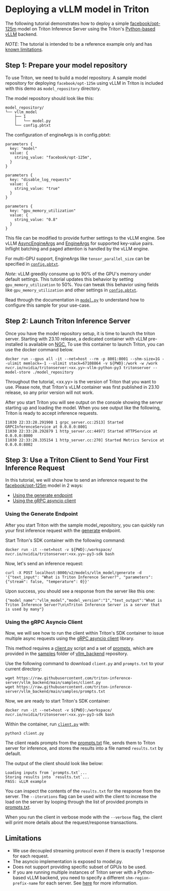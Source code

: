 <!--
# Copyright 2023, NVIDIA CORPORATION & AFFILIATES. All rights reserved.
#
# Redistribution and use in source and binary forms, with or without
# modification, are permitted provided that the following conditions
# are met:
#  * Redistributions of source code must retain the above copyright
#    notice, this list of conditions and the following disclaimer.
#  * Redistributions in binary form must reproduce the above copyright
#    notice, this list of conditions and the following disclaimer in the
#    documentation and/or other materials provided with the distribution.
#  * Neither the name of NVIDIA CORPORATION nor the names of its
#    contributors may be used to endorse or promote products derived
#    from this software without specific prior written permission.
#
# THIS SOFTWARE IS PROVIDED BY THE COPYRIGHT HOLDERS ``AS IS'' AND ANY
# EXPRESS OR IMPLIED WARRANTIES, INCLUDING, BUT NOT LIMITED TO, THE
# IMPLIED WARRANTIES OF MERCHANTABILITY AND FITNESS FOR A PARTICULAR
# PURPOSE ARE DISCLAIMED.  IN NO EVENT SHALL THE COPYRIGHT OWNER OR
# CONTRIBUTORS BE LIABLE FOR ANY DIRECT, INDIRECT, INCIDENTAL, SPECIAL,
# EXEMPLARY, OR CONSEQUENTIAL DAMAGES (INCLUDING, BUT NOT LIMITED TO,
# PROCUREMENT OF SUBSTITUTE GOODS OR SERVICES; LOSS OF USE, DATA, OR
# PROFITS; OR BUSINESS INTERRUPTION) HOWEVER CAUSED AND ON ANY THEORY
# OF LIABILITY, WHETHER IN CONTRACT, STRICT LIABILITY, OR TORT
# (INCLUDING NEGLIGENCE OR OTHERWISE) ARISING IN ANY WAY OUT OF THE USE
# OF THIS SOFTWARE, EVEN IF ADVISED OF THE POSSIBILITY OF SUCH DAMAGE.
-->


# Deploying a vLLM model in Triton

The following tutorial demonstrates how to deploy a simple
[facebook/opt-125m](https://huggingface.co/facebook/opt-125m) model on
Triton Inference Server using the Triton's
[Python-based](https://github.com/triton-inference-server/backend/blob/main/docs/python_based_backends.md#python-based-backends)
[vLLM](https://github.com/triton-inference-server/vllm_backend/tree/main)
backend.

*NOTE*: The tutorial is intended to be a reference example only and has [known limitations](#limitations).


## Step 1: Prepare your model repository

To use Triton, we need to build a model repository. A sample model repository for deploying `facebook/opt-125m` using vLLM in Triton is
included with this demo as `model_repository` directory.

The model repository should look like this:
```
model_repository/
└── vllm_model
    ├── 1
    │   └── model.py
    └── config.pbtxt
```

The configuration of engineArgs is in config.pbtxt:

```
parameters {
  key: "model"
  value: {
    string_value: "facebook/opt-125m",
  }
}

parameters {
  key: "disable_log_requests"
  value: {
    string_value: "true"
  }
}

parameters {
  key: "gpu_memory_utilization"
  value: {
    string_value: "0.8"
  }
}
```

This file can be modified to provide further settings to the vLLM engine. See vLLM
[AsyncEngineArgs](https://github.com/vllm-project/vllm/blob/32b6816e556f69f1672085a6267e8516bcb8e622/vllm/engine/arg_utils.py#L165)
and
[EngineArgs](https://github.com/vllm-project/vllm/blob/32b6816e556f69f1672085a6267e8516bcb8e622/vllm/engine/arg_utils.py#L11)
for supported key-value pairs. Inflight batching and paged attention is handled
by the vLLM engine.

For multi-GPU support, EngineArgs like `tensor_parallel_size` can be specified in [`config.pbtxt`](model_repository/vllm/config.pbtxt).

*Note*: vLLM greedily consume up to 90% of the GPU's memory under default settings.
This tutorial updates this behavior by setting `gpu_memory_utilization` to 50%.
You can tweak this behavior using fields like `gpu_memory_utilization` and other settings
in [`config.pbtxt`](model_repository/vllm/config.pbtxt).

Read through the documentation in [`model.py`](model_repository/vllm/1/model.py) to understand how
to configure this sample for your use-case.

## Step 2: Launch Triton Inference Server

Once you have the model repository setup, it is time to launch the triton server.
Starting with 23.10 release, a dedicated container with vLLM pre-installed
is available on [NGC.](https://catalog.ngc.nvidia.com/orgs/nvidia/containers/tritonserver)
To use this container to launch Triton, you can use the docker command below.
```
docker run --gpus all -it --net=host --rm -p 8001:8001 --shm-size=1G --ulimit memlock=-1 --ulimit stack=67108864 -v ${PWD}:/work -w /work nvcr.io/nvidia/tritonserver:<xx.yy>-vllm-python-py3 tritonserver --model-store ./model_repository
```
Throughout the tutorial, \<xx.yy\> is the version of Triton
that you want to use. Please note, that Triton's vLLM
container was first published in 23.10 release, so any prior version
will not work.

After you start Triton you will see output on the console showing
the server starting up and loading the model. When you see output
like the following, Triton is ready to accept inference requests.

```
I1030 22:33:28.291908 1 grpc_server.cc:2513] Started GRPCInferenceService at 0.0.0.0:8001
I1030 22:33:28.292879 1 http_server.cc:4497] Started HTTPService at 0.0.0.0:8000
I1030 22:33:28.335154 1 http_server.cc:270] Started Metrics Service at 0.0.0.0:8002
```

## Step 3: Use a Triton Client to Send Your First Inference Request

In this tutorial, we will show how to send an inference request to the
[facebook/opt-125m](https://huggingface.co/facebook/opt-125m) model in 2 ways:

* [Using the generate endpoint](#using-generate-endpoint)
* [Using the gRPC asyncio client](#using-grpc-asyncio-client)

### Using the Generate Endpoint
After you start Triton with the sample model_repository,
you can quickly run your first inference request with the
[generate](https://github.com/triton-inference-server/server/blob/main/docs/protocol/extension_generate.md)
endpoint.

Start Triton's SDK container with the following command:
```
docker run -it --net=host -v ${PWD}:/workspace/ nvcr.io/nvidia/tritonserver:<xx.yy>-py3-sdk bash
```

Now, let's send an inference request:
```
curl -X POST localhost:8000/v2/models/vllm_model/generate -d '{"text_input": "What is Triton Inference Server?", "parameters": {"stream": false, "temperature": 0}}'
```

Upon success, you should see a response from the server like this one:
```
{"model_name":"vllm_model","model_version":"1","text_output":"What is Triton Inference Server?\n\nTriton Inference Server is a server that is used by many"}
```

### Using the gRPC Asyncio Client
Now, we will see how to run the client within Triton's SDK container
to issue multiple async requests using the
[gRPC asyncio client](https://github.com/triton-inference-server/client/blob/main/src/python/library/tritonclient/grpc/aio/__init__.py)
library.

This method requires a
[client.py](https://github.com/triton-inference-server/vllm_backend/blob/main/samples/client.py)
script and a set of
[prompts](https://github.com/triton-inference-server/vllm_backend/blob/main/samples/prompts.txt),
which are provided in the
[samples](https://github.com/triton-inference-server/vllm_backend/tree/main/samples)
folder of
[vllm_backend](https://github.com/triton-inference-server/vllm_backend/tree/main)
repository.

Use the following command to download `client.py` and `prompts.txt` to your
current directory:
```
wget https://raw.githubusercontent.com/triton-inference-server/vllm_backend/main/samples/client.py
wget https://raw.githubusercontent.com/triton-inference-server/vllm_backend/main/samples/prompts.txt
```

Now, we are ready to start Triton's SDK container:
```
docker run -it --net=host -v ${PWD}:/workspace/ nvcr.io/nvidia/tritonserver:<xx.yy>-py3-sdk bash
```

Within the container, run
[`client.py`](https://github.com/triton-inference-server/vllm_backend/blob/main/samples/client.py)
with:
```
python3 client.py
```

The client reads prompts from the
[prompts.txt](https://github.com/triton-inference-server/vllm_backend/blob/main/samples/prompts.txt)
file, sends them to Triton server for
inference, and stores the results into a file named `results.txt` by default.

The output of the client should look like below:

```
Loading inputs from `prompts.txt`...
Storing results into `results.txt`...
PASS: vLLM example
```

You can inspect the contents of the `results.txt` for the response
from the server. The `--iterations` flag can be used with the client
to increase the load on the server by looping through the list of
provided prompts in
[prompts.txt](https://github.com/triton-inference-server/vllm_backend/blob/main/samples/prompts.txt).

When you run the client in verbose mode with the `--verbose` flag,
the client will print more details about the request/response transactions.

## Limitations

- We use decoupled streaming protocol even if there is exactly 1 response for each request.
- The asyncio implementation is exposed to model.py.
- Does not support providing specific subset of GPUs to be used.
- If you are running multiple instances of Triton server with
a Python-based vLLM backend, you need to specify a different
`shm-region-prefix-name` for each server. See
[here](https://github.com/triton-inference-server/python_backend#running-multiple-instances-of-triton-server)
for more information.

